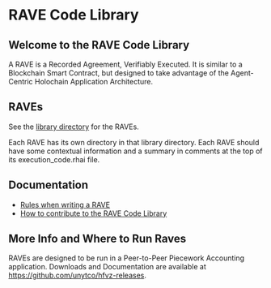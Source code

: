 # RAVE Code Library

## Welcome to the RAVE Code Library

A RAVE is a Recorded Agreement, Verifiably Executed. It is similar to a Blockchain Smart Contract, but designed to take advantage of the Agent-Centric Holochain Application Architecture.

## RAVEs

See the [library directory](./library) for the RAVEs.

Each RAVE has its own directory in that library directory. Each RAVE should have some contextual information and a summary in comments at the top of its execution_code.rhai file.

## Documentation

- [Rules when writing a RAVE](./docs/rave_rules.md)
- [How to contribute to the RAVE Code Library](./CONTRIBUTING.md)

## More Info and Where to Run Raves

RAVEs are designed to be run in a Peer-to-Peer Piecework Accounting application. Downloads and Documentation are available at https://github.com/unytco/hfvz-releases.
